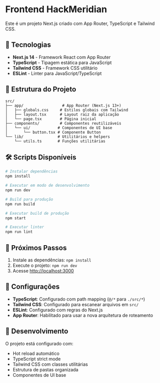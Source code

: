 # Frontend HackMeridian

Este é um projeto Next.js criado com App Router, TypeScript e Tailwind CSS.

## 🚀 Tecnologias

- **Next.js 14** - Framework React com App Router
- **TypeScript** - Tipagem estática para JavaScript
- **Tailwind CSS** - Framework CSS utilitário
- **ESLint** - Linter para JavaScript/TypeScript

## 📁 Estrutura do Projeto

```
src/
├── app/                 # App Router (Next.js 13+)
│   ├── globals.css     # Estilos globais com Tailwind
│   ├── layout.tsx      # Layout raiz da aplicação
│   └── page.tsx        # Página inicial
├── components/         # Componentes reutilizáveis
│   └── ui/            # Componentes de UI base
│       └── button.tsx # Componente Button
└── lib/               # Utilitários e helpers
    └── utils.ts       # Funções utilitárias
```

## 🛠️ Scripts Disponíveis

```bash
# Instalar dependências
npm install

# Executar em modo de desenvolvimento
npm run dev

# Build para produção
npm run build

# Executar build de produção
npm start

# Executar linter
npm run lint
```

## 🎯 Próximos Passos

1. Instale as dependências: `npm install`
2. Execute o projeto: `npm run dev`
3. Acesse [http://localhost:3000](http://localhost:3000)

## 📝 Configurações

- **TypeScript**: Configurado com path mapping (`@/*` para `./src/*`)
- **Tailwind CSS**: Configurado para escanear arquivos em `src/`
- **ESLint**: Configurado com regras do Next.js
- **App Router**: Habilitado para usar a nova arquitetura de roteamento

## 🔧 Desenvolvimento

O projeto está configurado com:
- Hot reload automático
- TypeScript strict mode
- Tailwind CSS com classes utilitárias
- Estrutura de pastas organizada
- Componentes de UI base